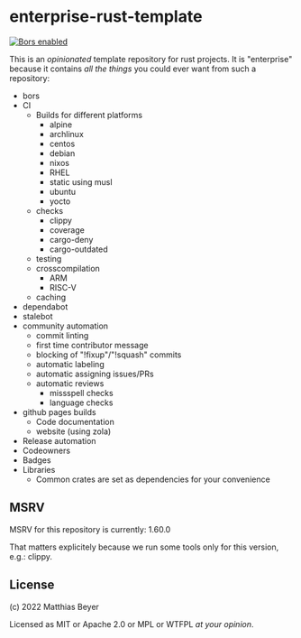 # enterprise-rust-template

[![Bors enabled](https://bors.tech/images/badge_small.svg)](https://app.bors.tech/repositories/46481)

This is an _opinionated_ template repository for rust projects.
It is "enterprise" because it contains _all the things_ you could ever want from
such a repository:

* bors
* CI
    * Builds for different platforms
        * alpine
        * archlinux
        * centos
        * debian
        * nixos
        * RHEL
        * static using musl
        * ubuntu
        * yocto
    * checks
        * clippy
        * coverage
        * cargo-deny
        * cargo-outdated
    * testing
    * crosscompilation
        * ARM
        * RISC-V
    * caching
* dependabot
* stalebot
* community automation
    * commit linting
    * first time contributor message
    * blocking of "!fixup"/"!squash" commits
    * automatic labeling
    * automatic assigning issues/PRs
    * automatic reviews
        * missspell checks
        * language checks
* github pages builds
    * Code documentation
    * website (using zola)
* Release automation
* Codeowners
* Badges
* Libraries
    * Common crates are set as dependencies for your convenience

## MSRV

MSRV for this repository is currently: 1.60.0

That matters explicitely because we run some tools only for this version, e.g.:
clippy.

## License

(c) 2022 Matthias Beyer

Licensed as MIT or Apache 2.0 or MPL or WTFPL _at your opinion_.
